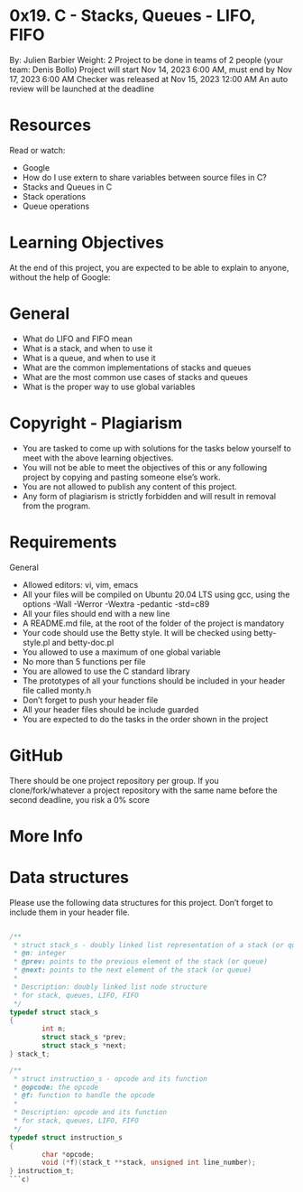 # 0x19. C - Stacks, Queues - LIFO, FIFO
 By: Julien Barbier
 Weight: 2
 Project to be done in teams of 2 people (your team: Denis Bollo)
 Project will start Nov 14, 2023 6:00 AM, must end by Nov 17, 2023 6:00 AM
 Checker was released at Nov 15, 2023 12:00 AM
 An auto review will be launched at the deadline
 # Resources
 Read or watch:

- Google
- How do I use extern to share variables between source files in C?
- Stacks and Queues in C
- Stack operations
- Queue operations
# Learning Objectives
At the end of this project, you are expected to be able to explain to anyone, without the help of Google:
# General
- What do LIFO and FIFO mean
- What is a stack, and when to use it
- What is a queue, and when to use it
- What are the common implementations of stacks and queues
- What are the most common use cases of stacks and queues
- What is the proper way to use global variables
# Copyright - Plagiarism
- You are tasked to come up with solutions for the tasks below yourself to meet with the above learning objectives.
- You will not be able to meet the objectives of this or any following project by copying and pasting someone else’s work.
- You are not allowed to publish any content of this project.
- Any form of plagiarism is strictly forbidden and will result in removal from the program.
# Requirements
General
- Allowed editors: vi, vim, emacs
- All your files will be compiled on Ubuntu 20.04 LTS using gcc, using the options -Wall -Werror -Wextra -pedantic -std=c89
- All your files should end with a new line
- A README.md file, at the root of the folder of the project is mandatory
- Your code should use the Betty style. It will be checked using betty-style.pl and betty-doc.pl
- You allowed to use a maximum of one global variable
- No more than 5 functions per file
- You are allowed to use the C standard library
- The prototypes of all your functions should be included in your header file called monty.h
- Don’t forget to push your header file
- All your header files should be include guarded
- You are expected to do the tasks in the order shown in the project
# GitHub
There should be one project repository per group. If you clone/fork/whatever a project repository with the same name before the second deadline, you risk a 0% score
# More Info
# Data structures
Please use the following data structures for this project. Don’t forget to include them in your header file.

```c

/**
 * struct stack_s - doubly linked list representation of a stack (or queue)
 * @n: integer
 * @prev: points to the previous element of the stack (or queue)
 * @next: points to the next element of the stack (or queue)
 *
 * Description: doubly linked list node structure
 * for stack, queues, LIFO, FIFO
 */
typedef struct stack_s
{
        int n;
        struct stack_s *prev;
        struct stack_s *next;
} stack_t;

/**
 * struct instruction_s - opcode and its function
 * @opcode: the opcode
 * @f: function to handle the opcode
 *
 * Description: opcode and its function
 * for stack, queues, LIFO, FIFO
 */
typedef struct instruction_s
{
        char *opcode;
        void (*f)(stack_t **stack, unsigned int line_number);
} instruction_t;
```c)


